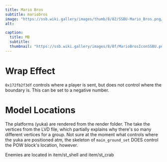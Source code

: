 ```yaml
---
title: Mario Bros
subtitle: mariobros
image: "https://ssb.wiki.gallery/images/thumb/8/82/SSBU-Mario_Bros.png/800px-SSBU-Mario_Bros.png"
alt: 

caption:
  title: MB
  subtitle: 
  thumbnail: "https://ssb.wiki.gallery/images/8/8f/MarioBrosIconSSBU.png"
---
```

# Wrap Effect
`0x172fb2f3df` controls where a player is sent, but does not control where the boundary is. This can be set to a negative number.
# Model Locations
The platforms (yuka) are rendered from the render folder. The take the vertices from the LVD file, which partially explains why there's so many different vertices for a group. Not sure at the moment what controls where the yuka are positioned atm, the skeleton of `main_ground_set` DOES control the POW block's location, however.

Enemies are located in item/st_shell and item/st_crab